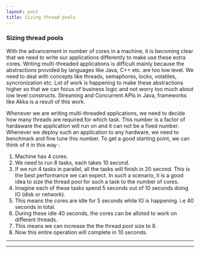 ```yaml
---
layout: post
title: Sizing thread pools
---
```


### Sizing thread pools

With the advancement in number of cores in a machine, it is becoming clear that we need to write our applications differently to make 
use these extra cores. Writing multi-threaded applications is difficult mainly because the abstractions provided by languages like 
Java, C++ etc. are too low level. We need to deal with concepts like threads, semaphores, locks, volatiles, syncronization etc. 
Lot of work is happening to make these abstractions higher so that we can focus of business logic and not worry too much about low level 
constructs. Streaming and Concurrent APIs in Java, frameworks like Akka is a result of this work.

Whenever we are writing multi-threaded applications, we need to decide how many threads are required for which task. 
This number is a factor of hardaware the application will run on and it can not be a fixed number. Whenever we deploy such an application 
to any hardware, we need to benchmark and fine tune this number. To get a good starting point, we can think of it in this way :

1. Machine has 4 cores. 
2. We need to run 8 tasks, each takes 10 second.
3. If we run 4 tasks in parallel, all the tasks will finish in 20 second. This is the best performance we can expect. 
   In such a scenario, it is  a good idea to size the thread pool for such a task to the number of cores.
4. Imagine each of these tasks spend 5 seconds out of 10 seconds doing IO (disk or network). 
5. This means the cores are idle for 5 seconds while IO is happening. i.e 40 seconds in total.
6. During these idle 40 seconds, the cores can be alloted to work on different threads.
7. This means we can increase the the thread pool size to 8. 
8. Now this entire operation will complete in 10 seconds.
----
****
